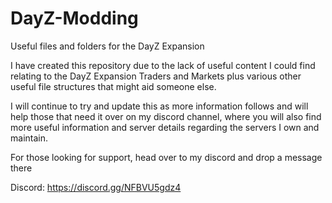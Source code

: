 # DayZ-Modding


Useful files and folders for the DayZ Expansion


I have created this repository due to the lack of useful content I could find relating to the DayZ Expansion Traders and Markets plus various other useful file structures that might aid someone else. 

I will continue to try and update this as more information follows and will help those that need it over on my discord channel, where you will also find more useful information and server details regarding the servers I own and maintain. 

For those looking for support, head over to my discord and drop a message there

Discord: https://discord.gg/NFBVU5gdz4
